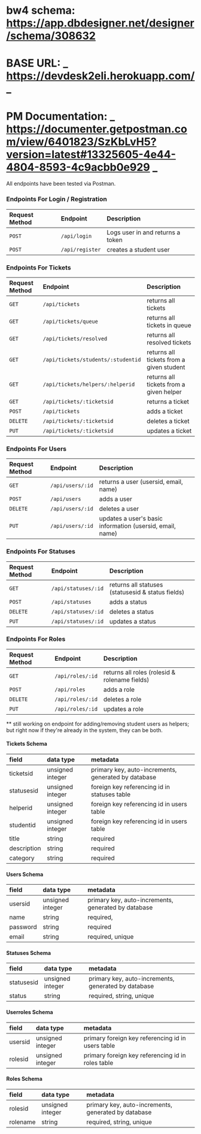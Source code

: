 # bw4 schema:  https://app.dbdesigner.net/designer/schema/308632

# BASE URL: **_ https://devdesk2eli.herokuapp.com/ _**

# PM Documentation: **_ https://documenter.getpostman.com/view/6401823/SzKbLvH5?version=latest#13325605-4e44-4804-8593-4c9acbb0e929 _**

All endpoints have been tested via Postman.

### Endpoints For Login / Registration

| Request Method | Endpoint         | Description                          |
| :------------- | :--------------- | :----------------------------------- |
| `POST`         | `/api/login`     | Logs user in and returns a token     |
| `POST`         | `/api/register`  | creates a student user               |

### Endpoints For Tickets

| Request Method | Endpoint                           | Description                              |
| :------------- | :--------------------------------- | :--------------------------------------- |
| `GET`          | `/api/tickets`                     | returns all tickets                      |
| `GET`          | `/api/tickets/queue`               | returns all tickets in queue             |
| `GET`          | `/api/tickets/resolved`            | returns all resolved tickets             |
| `GET`          | `/api/tickets/students/:studentid` | returns all tickets from a given student |
| `GET`          | `/api/tickets/helpers/:helperid`   | returns all tickets from a given helper  |
| `GET`          | `/api/tickets/:ticketsid`          | returns a ticket                         |
| `POST`         | `/api/tickets`                     | adds a ticket                            |
| `DELETE`       | `/api/tickets/:ticketsid`          | deletes a ticket                         |
| `PUT`          | `/api/tickets/:ticketsid`          | updates a ticket                         |

### Endpoints For Users

| Request Method | Endpoint         | Description                                               |
| :------------- | :--------------- | :-------------------------------------------------------- |
| `GET`          | `/api/users/:id` | returns a user (usersid, email, name)                     |
| `POST`         | `/api/users`     | adds a user                                               |
| `DELETE`       | `/api/users/:id` | deletes a user                                            |
| `PUT`          | `/api/users/:id` | updates a user's basic information (usersid, email, name) |

### Endpoints For Statuses

| Request Method | Endpoint            | Description                                       |
| :------------- | :------------------ | :------------------------------------------------ |
| `GET`          | `/api/statuses/:id` | returns all statuses (statusesid & status fields) |
| `POST`         | `/api/statuses`     | adds a status                                     |
| `DELETE`       | `/api/statuses/:id` | deletes a status                                  |
| `PUT`          | `/api/statuses/:id` | updates a status                                  |

### Endpoints For Roles

| Request Method | Endpoint         | Description                                   |
| :------------- | :--------------- | :-------------------------------------------- |
| `GET`          | `/api/roles/:id` | returns all roles (rolesid & rolename fields) |
| `POST`         | `/api/roles`     | adds a role                                   |
| `DELETE`       | `/api/roles/:id` | deletes a role                                |
| `PUT`          | `/api/roles/:id` | updates a role                                |

** still working on endpoint for adding/removing student users as helpers; but right now if they're already in the system, they can be both.


#### Tickets Schema

| field       | data type        | metadata                                            |
| :---------- | :--------------- | :-------------------------------------------------- |
| ticketsid   | unsigned integer | primary key, auto-increments, generated by database |
| statusesid  | unsigned integer | foreign key referencing id in statuses table        |
| helperid    | unsigned integer | foreign key referencing id in users table           |
| studentid   | unsigned integer | foreign key referencing id in users table           |
| title       | string           | required                                            |
| description | string           | required                                            |
| category    | string           | required                                            |

#### Users Schema

| field    | data type        | metadata                                               |
| :------- | :--------------- | :--------------------------------------------------    |
| usersid  | unsigned integer | primary key, auto-increments, generated by database    |
| name     | string           | required,                                              |
| password | string           | required                                               |
| email    | string           | required, unique                                       |

#### Statuses Schema

| field      | data type        | metadata                                             |
| :--------  | :--------------- | :--------------------------------------------------- |
| statusesid | unsigned integer | primary key, auto-increments, generated by database  |
| status     | string           | required, string, unique                             |

#### Userroles Schema

| field       | data type        | metadata                                            |
| :---------- | :--------------- | :-------------------------------------------------- |
| usersid     | unsigned integer | primary foreign key referencing id in users table   |
| rolesid     | unsigned integer | primary foreign key referencing id in roles table   |

#### Roles Schema

| field    | data type        | metadata                                               |
| :------  | :--------------- | :--------------------------------------------------    |
| rolesid  | unsigned integer | primary key, auto-increments, generated by database    |
| rolename | string           | required, string, unique                               |
